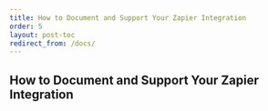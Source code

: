 ```yaml
---
title: How to Document and Support Your Zapier Integration
order: 5
layout: post-toc
redirect_from: /docs/
---
```


## How to Document and Support Your Zapier Integration